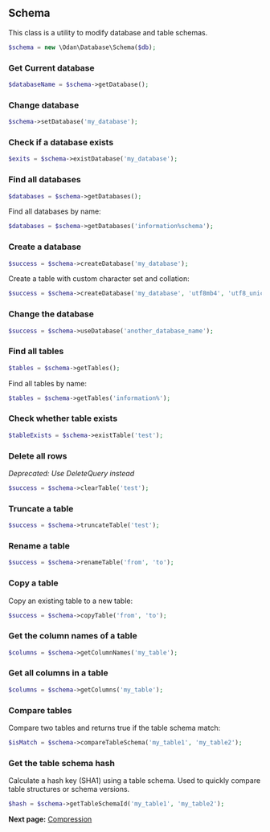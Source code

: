 ## Schema

This class is a utility to modify database and table schemas. 

```php
$schema = new \Odan\Database\Schema($db);
```

### Get Current database

```php
$databaseName = $schema->getDatabase();
```

### Change database

```php
$schema->setDatabase('my_database');
```

### Check if a database exists

```php
$exits = $schema->existDatabase('my_database');
```

### Find all databases

```php
$databases = $schema->getDatabases();
```

Find all databases by name:

```php
$databases = $schema->getDatabases('information%schema');
```

### Create a database

```php
$success = $schema->createDatabase('my_database');
```

Create a table with custom character set and collation:

```php
$success = $schema->createDatabase('my_database', 'utf8mb4', 'utf8_unicode_ci');
```

### Change the database

```php
$success = $schema->useDatabase('another_database_name');
```

### Find all tables

```php
$tables = $schema->getTables();
```

Find all tables by name:

```php
$tables = $schema->getTables('information%');
```

### Check whether table exists

```php
$tableExists = $schema->existTable('test');
```

### Delete all rows 

*Deprecated: Use DeleteQuery instead*

```php
$success = $schema->clearTable('test');
```

### Truncate a table

```php
$success = $schema->truncateTable('test');
```

### Rename a table

```php
$success = $schema->renameTable('from', 'to');
```

### Copy a table

Copy an existing table to a new table:

```php
$success = $schema->copyTable('from', 'to');
```

### Get the column names of a table 

```php
$columns = $schema->getColumnNames('my_table');
```

### Get all columns in a table

```php
$columns = $schema->getColumns('my_table');
```

### Compare tables

Compare two tables and returns true if the table schema match:

```php
$isMatch = $schema->compareTableSchema('my_table1', 'my_table2');
```

### Get the table schema hash

Calculate a hash key (SHA1) using a table schema.
Used to quickly compare table structures or schema versions.

```php
$hash = $schema->getTableSchemaId('my_table1', 'my_table2');
```

**Next page:** [Compression](compression.md)

